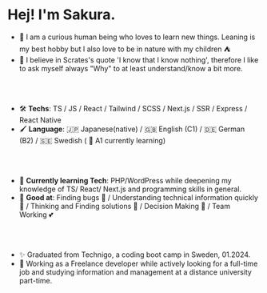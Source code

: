  #                      Hej!  I'm Sakura.


-  🤖 I am a curious human being who loves to learn new things. Leaning is my best hobby but I also love to be in nature with my children ⛺️
-  🦔 I believe in Scrates's quote 'I know that I know nothing', therefore I like to ask myself always "Why" to at least understand/know a bit more.
  <br>
  <br>
  
+  🛠️ **Techs**: TS / JS / React / Tailwind / SCSS / Next.js / SSR / Express / React Native
+  🖌️ **Language**: 🇯🇵 Japanese(native) / 🇬🇧 English (C1) / 🇩🇪 German (B2) /  🇸🇪 Swedish ( 🐣 A1 currently learning)
  <br>
  <br>
  
-  📘 **Currently learning Tech**: PHP/WordPress while deepening my knowledge of TS/ React/ Next.js and programming skills in general.
-  🏅 **Good at**: Finding bugs 🐛 / Understanding technical information quickly 💨 / Thinking and Finding solutions 🔑 / Decision Making 🔎 / Team Working 💕
  <br>
  <br>
  
  + ✨  Graduated from Technigo, a coding boot camp in Sweden, 01.2024.
  + 🚁 Working as a Freelance developer while actively looking for a full-time job and studying information and management at a distance university part-time.

 






